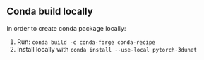 ## Conda build locally
In order to create conda package locally:
1. Run: `conda build -c conda-forge conda-recipe`
2. Install locally with `conda install --use-local pytorch-3dunet`